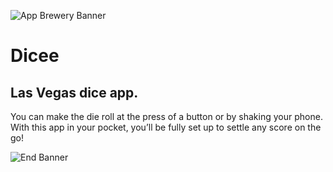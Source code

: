 ![App Brewery Banner](Documentation/AppBreweryBanner.png)

# Dicee


## Las Vegas dice app. 
You can make the die roll at the press of a button or by shaking your phone. With this app in your pocket, you’ll be fully set up to settle any score on the go!

![End Banner](Documentation/readme-end-banner.png)

